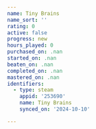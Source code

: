 ```yaml
---
name: Tiny Brains
name_sort: ''
rating: 0
active: false
progress: new
hours_played: 0
purchased_on: .nan
started_on: .nan
beaten_on: .nan
completed_on: .nan
mastered_on: .nan
identifiers:
  - type: steam
    appid: '253690'
    name: Tiny Brains
    synced_on: '2024-10-10'

---
```

